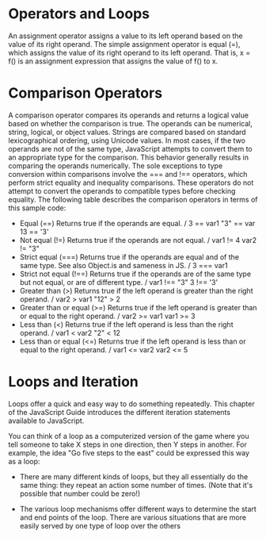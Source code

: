 # Operators and Loops

An assignment operator assigns a value to its left operand based on the value of its right operand. The simple assignment operator is equal (=), which assigns the value of its right operand to its left operand. That is, x = f() is an assignment expression that assigns the value of f() to x.


# Comparison Operators

A comparison operator compares its operands and returns a logical value based on whether the comparison is true. The operands can be numerical, string, logical, or object values. Strings are compared based on standard lexicographical ordering, using Unicode values. In most cases, if the two operands are not of the same type, JavaScript attempts to convert them to an appropriate type for the comparison. This behavior generally results in comparing the operands numerically. The sole exceptions to type conversion within comparisons involve the === and !== operators, which perform strict equality and inequality comparisons. These operators do not attempt to convert the operands to compatible types before checking equality. The following table describes the comparison operators in terms of this sample code:

- Equal (==)	Returns true if the operands are equal. /	3 == var1 "3" == var 13 == '3'
- Not equal (!=)	Returns true if the operands are not equal. /	var1 != 4 var2 != "3"
- Strict equal (===)	Returns true if the operands are equal and of the same type. See also Object.is and sameness in JS. /	3 === var1
- Strict not equal (!==)	Returns true if the operands are of the same type but not equal, or are of different type. /	var1 !== "3" 3 !== '3'
- Greater than (>)	Returns true if the left operand is greater than the right operand. /	var2 > var1 "12" > 2
- Greater than or equal (>=)	Returns true if the left operand is greater than or equal to the right operand. /	var2 >= var1 var1 >= 3
- Less than (<)	Returns true if the left operand is less than the right operand. /	var1 < var2 "2" < 12
- Less than or equal (<=)	Returns true if the left operand is less than or equal to the right operand. /	var1 <= var2 var2 <= 5


# Loops and Iteration

Loops offer a quick and easy way to do something repeatedly. This chapter of the JavaScript Guide introduces the different iteration statements available to JavaScript.

You can think of a loop as a computerized version of the game where you tell someone to take X steps in one direction, then Y steps in another. For example, the idea "Go five steps to the east" could be expressed this way as a loop:

- There are many different kinds of loops, but they all essentially do the same thing: they repeat an action some number of times. (Note that it's possible that number could be zero!)

- The various loop mechanisms offer different ways to determine the start and end points of the loop. There are various situations that are more easily served by one type of loop over the others
